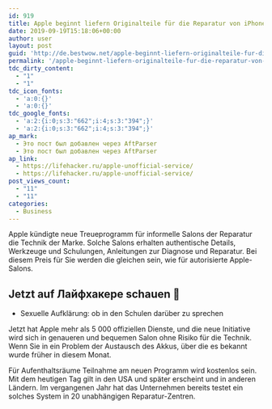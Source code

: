 ```yaml
---
id: 919
title: Apple beginnt liefern Originalteile für die Reparatur von iPhone in независмые Service-Center
date: 2019-09-19T15:18:06+00:00
author: user
layout: post
guid: 'http://de.bestwow.net/apple-beginnt-liefern-originalteile-fur-die-reparatur-von-iphone-in-%d0%bd%d0%b5%d0%b7%d0%b0%d0%b2%d0%b8%d1%81%d0%bc%d1%8b%d0%b5-service-center/'
permalink: '/apple-beginnt-liefern-originalteile-fur-die-reparatur-von-iphone-in-%d0%bd%d0%b5%d0%b7%d0%b0%d0%b2%d0%b8%d1%81%d0%bc%d1%8b%d0%b5-service-center/'
tdc_dirty_content:
  - "1"
  - "1"
tdc_icon_fonts:
  - 'a:0:{}'
  - 'a:0:{}'
tdc_google_fonts:
  - 'a:2:{i:0;s:3:"662";i:4;s:3:"394";}'
  - 'a:2:{i:0;s:3:"662";i:4;s:3:"394";}'
ap_mark:
  - Это пост был добавлен через AftParser
  - Это пост был добавлен через AftParser
ap_link:
  - https://lifehacker.ru/apple-unofficial-service/
  - https://lifehacker.ru/apple-unofficial-service/
post_views_count:
  - "11"
  - "11"
categories:
  - Business
---
```

Apple kündigte neue Treueprogramm für informelle Salons der Reparatur die Technik der Marke. Solche Salons erhalten authentische Details, Werkzeuge und Schulungen, Anleitungen zur Diagnose und Reparatur. Bei diesem Preis für Sie werden die gleichen sein, wie für autorisierte Apple-Salons.

<div>
  <h2 class="read-also__title">
    <span>Jetzt auf Лайфхакере schauen</span> <span>🧐 </span>
  </h2>
  
  <ul class="read-also__list">
    <li>
      Sexuelle Aufklärung: ob in den Schulen darüber zu sprechen
    </li>
  </ul>
</div>

Jetzt hat Apple mehr als 5 000 offiziellen Dienste, und die neue Initiative wird sich in genaueren und bequemen Salon ohne Risiko für die Technik. Wenn Sie in ein Problem der Austausch des Akkus, über die es bekannt wurde früher in diesem Monat.

Für Aufenthaltsräume Teilnahme am neuen Programm wird kostenlos sein. Mit dem heutigen Tag gilt in den USA und später erscheint und in anderen Ländern. Im vergangenen Jahr hat das Unternehmen bereits testet ein solches System in 20 unabhängigen Reparatur-Zentren.
